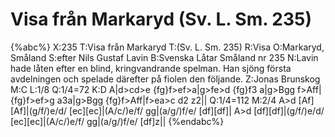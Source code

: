 # Visa från Markaryd (Sv. L. Sm. 235)

{%abc%}
X:235
T:Visa från Markaryd
T:(Sv. L. Sm. 235)
R:Visa
O:Markaryd, Småland
S:efter Nils Gustaf Lavin
B:Svenska Låtar Småland nr 235
N:Lavin hade låten efter en blind, kringvandrande spelman. Han sjöng första avdelningen och spelade därefter på fiolen den följande.
Z:Jonas Brunskog
M:C
L:1/8
Q:1/4=72
K:D
A|d>cd>e {fg}f>ef>a|g>fe>d {fg}f3 a|g>Bgg f>Aff|
{fg}f>ef>g a3a|g>Bgg {fg}f>Aff|f>ea>c d2 z2||
Q:1/4=112
M:2/4
A>d [Af][Af]|(g/f/)e/d/ [ec][ec]|(A/c/)e/f/ gg|(a/g/)f/e/ [df][df]|
A>d [df][df]|(g/f/)e/d/ [ec][ec]|(A/c/)e/f/ gg|(a/g/)f/e/ [df]z||
{%endabc%}

